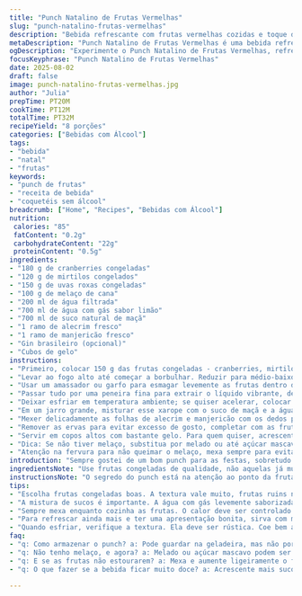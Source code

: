 ```yaml
---
title: "Punch Natalino de Frutas Vermelhas"
slug: "punch-natalino-frutas-vermelhas"
description: "Bebida refrescante com frutas vermelhas cozidas e toque de ervas, mistura sabores naturais com opção de álcool. Usa cranberries, mirtilos e uvas congeladas, adoça com melaço de cana e adiciona suco de maçã com água com gás. Aromas de alecrim e manjericão substituem as ervas tradicionais, criando uma combinação inusitada. Fácil de fazer, serve muitas pessoas."
metaDescription: "Punch Natalino de Frutas Vermelhas é uma bebida refrescante, deliciosa mistura de frutas e ervas, perfeita para festas."
ogDescription: "Experimente o Punch Natalino de Frutas Vermelhas, refrescante e aromático, ideal para animar suas festas."
focusKeyphrase: "Punch Natalino de Frutas Vermelhas"
date: 2025-08-02
draft: false
image: punch-natalino-frutas-vermelhas.jpg
author: "Julia"
prepTime: PT20M
cookTime: PT12M
totalTime: PT32M
recipeYield: "8 porções"
categories: ["Bebidas com Álcool"]
tags:
- "bebida"
- "natal"
- "frutas"
keywords:
- "punch de frutas"
- "receita de bebida"
- "coquetéis sem álcool"
breadcrumb: ["Home", "Recipes", "Bebidas com Álcool"]
nutrition: 
 calories: "85"
 fatContent: "0.2g"
 carbohydrateContent: "22g"
 proteinContent: "0.5g"
ingredients:
- "180 g de cranberries congeladas"
- "120 g de mirtilos congelados"
- "150 g de uvas roxas congeladas"
- "100 g de melaço de cana"
- "200 ml de água filtrada"
- "700 ml de água com gás sabor limão"
- "700 ml de suco natural de maçã"
- "1 ramo de alecrim fresco"
- "1 ramo de manjericão fresco"
- "Gin brasileiro (opcional)"
- "Cubos de gelo"
instructions:
- "Primeiro, colocar 150 g das frutas congeladas - cranberries, mirtilos e uvas - numa panela pequena. Juntar a água filtrada e o melaço de cana."
- "Levar ao fogo alto até começar a borbulhar. Reduzir para médio-baixo e deixar cozinhar até as frutas começarem a estourar, cerca de 12 a 15 minutos. Escute o som das cascas rompendo, cheiro doce invadindo a cozinha."
- "Usar um amassador ou garfo para esmagar levemente as frutas dentro da panela. Não precisa virar geleia, mas sim uma mistura rústica e aromática."
- "Passar tudo por uma peneira fina para extrair o líquido vibrante, descartando as cascas e as sementes. O líquido deve estar brilhante e com uma cor rubi intensa."
- "Deixar esfriar em temperatura ambiente; se quiser acelerar, colocar a peneira sobre uma tigela na geladeira por 15 minutos enquanto prepara o resto."
- "Em um jarro grande, misturar esse xarope com o suco de maçã e a água com gás. Mexer suavemente para combinar sem perder a efervescência."
- "Mexer delicadamente as folhas de alecrim e manjericão com os dedos para liberarem aroma, colocar no jarro. Deixar elas descansarem nesta mistura por 4-5 minutos. Não mais que isso para não amargar."
- "Remover as ervas para evitar excesso de gosto, completar com as frutas congeladas restantes como decoração nos copos."
- "Servir em copos altos com bastante gelo. Para quem quiser, acrescentar uma dose de gin brasileiro por copo, equilibrando o doce com o amargor das ervas e a acidez das frutas."
- "Dica: Se não tiver melaço, substitua por melado ou até açúcar mascavo dissolvido na água. Uvas podem ser substituídas por framboesas congeladas para um toque mais ácido."
- "Atenção na fervura para não queimar o melaço, mexa sempre para evitar. E evite esfriar muito rápido a bebida para preservar os aromas frescos."
introduction: "Sempre gostei de um bom punch para as festas, sobretudo versões sem álcool, que agradem geral, mas tenham personalidade. Depois de algumas tentativas com frutas diferentes, percebi que a mistura de cranberries com suco de maçã dá aquele equilíbrio perfeito entre doce e ácido, sem ficar enjoativo. O melaço entra para adoçar com um sabor mais profundo que açúcar comum — confia, faz falta. O uso das ervas frescas, alecrim e manjericão, foi um achado recente. Minha primeira ideia era usar o tradicional romero e sálvia, mas a dinâmica ficou mais leve e refrescante com esse swap, deu frescor sem pesar. A textura, com pedacinhos de frutas no fundo, faz a bebida mais atraente visualmente e traz nuances na hora de beber, não é só líquido liso, sabe? O processo todo depende muito de observar o ponto do cozimento: fruta estourando, aroma doce no ar, textura rústica daquele caldo concentrado e o cuidado para não queimar o melaço. Já tive uma queimada que quase estragou o punch, aprendi a mexer com frequência. Depois, a mistura com água gasosa sempre na hora de servir para não perder o glitter das bolhinhas. Sempre uso ingredientes congelados, fica mais prático e mantém o sabor intenso, facilita o preparo em épocas sem tanta oferta de frutas frescas. O gelo é essencial, dá frescor e dilui um pouco, deixando equilibrado na medida. Gin opcional, claro, para quem curte um toque alcoólico, mas o sabor já funciona bem sozinho."
ingredientsNote: "Use frutas congeladas de qualidade, não aquelas já murchas ou queimadas, o sabor faz muita diferença. Trocar o melaço por açúcar mascavo é possível, mas o perfil aromático muda, fica mais simples. Água com gás natural funciona, mas limão ou lima adicionam uma acidez extra que casa com as frutas. As ervas frescas devem estar firmes, sem folhas amareladas. Manjericão doce ou manjericão comum? Escolha o doce para evitar amargor. Na falta das frutas indicadas, framboesas e morangos congelados são boas opções. Se quiser algo ainda mais complexo, uma casca de laranja ou noz-moscada ralada na infusão dão toque especial. Gelo, sempre o suficiente para deixar a bebida fresca, mas não torne a bebida aguada, por isso sirva rápido. Mantenha o jarro fechado ou tampado para preservar o gás até a hora de servir."
instructionsNote: "O segredo do punch está na atenção ao ponto da fruta. Você precisa ouvir os ‘pop’ das cascas e sentir o aroma aberto, sabor intenso antes de tirar do fogo. Não deixe ferver demais para não perder o brilho da cor, nem cozinha pouco para não ficar fruta amarga e resinosa. O amassado após cozimento ajuda a liberar sucos sem macerar demais, que indicaria cozimento excessivo. Coar é fundamental para eliminar peles e sementes que atrapalham a textura final. Esfriar antes de misturar com as águas evita perda de gás e arredonda a bebida. As ervas entram para dar frescor e aroma, mas controle o tempo para não irritar o paladar com amargor. Para uma versão alcoólica, só coloque o gin após o punch estar gelado e no copo, para melhor integração. Misture devagar para não perder bolhas. Sirva em copos com gelo e decore caprichado, sua festa agradece. Evite usar gelo de água com sabor, que pode competir com os ingredientes. Atenção aos tempos aproximados: cozinhar até as frutas estourarem, deixar as ervas 5 minutos, esfriar completamente antes de montar o punch. O visual é importantíssimo, frutas inteiras dentro do copo ajudam no charme e na percepção de sabor."
tips:
- "Escolha frutas congeladas boas. A textura vale muito, frutas ruins não funcionam. Use celeiro ou supermercado fresco para garantir qualidade. Se framboesas estão disponíveis, elas são um ótimo substituto. Mas atente-se a maturidade, frutas maduras são essenciais. Mantenha o melaço em temperatura ambiente antes de usar. Ele flui melhor."
- "A mistura de sucos é importante. A água com gás levemente saborizada é o pulo do gato. Limão ou lima podem elevar o nível e dar acidez. Misture só antes de servir. Quer um toque mais sofisticado? Jogue um pouco de gin na hora de servir. Mas só depois que tudo estiver fresco. Não perca as bolhas."
- "Sempre mexa enquanto cozinha as frutas. O calor deve ser controlado para não queimar o melaço. Fique atento ao som das frutas estourando. Aroma doce invade a cozinha quando o ponto certo é atingido. Se ferver demais, cor se perde e o sabor agridoce vem. Se não tiver melaço, melado pode funcionar, mas não é igual."
- "Para refrescar ainda mais e ter uma apresentação bonita, sirva com muito gelo. Sempre tenha em mente que gelo demais torna a bebida aguada. Controle a quantidade. Quer saber um truque? Use frutas no copo como decoração. Elas não são só charmosa, mas também dão um visual legal. Seus convidados vão notar."
- "Quando esfriar, verifique a textura. Ela deve ser rústica. Coe bem as frutas para não ficar com pedaços indesejáveis. E observe as ervas, muito tempo soltas pode amargar. O ideal é cinco minutos. Mas pode ser menos, conforme o gosto. Experimente antes de decidir."
faq:
- "q: Como armazenar o punch? a: Pode guardar na geladeira, mas não por muito tempo. O gás se vai e as ervas podem amargar. Se ficar fora muito tempo, muda a textura. Como prática, faça fresco."
- "q: Não tenho melaço, e agora? a: Melado ou açúcar mascavo podem ser os substitutos. Açúcar tem sabor menos profundo. Mas, é uma opção. Derreta bem. Não deixe crista. Pode ficar mais doce."
- "q: E se as frutas não estourarem? a: Mexa e aumente ligeiramente o fogo. Inspecione. Se o tempo passar, pode ficar amarga. Não perca o ponto, mantenha o olho. Aproveite para ajustar o sabor."
- "q: O que fazer se a bebida ficar muito doce? a: Acrescente mais suco de maçã ou um pouco mais de água com gás. Equilíbrio é tudo. Ácido ajuda bastante. Pode também colocar um pouco de suco de limão, ajuste a gosto."

---
```


